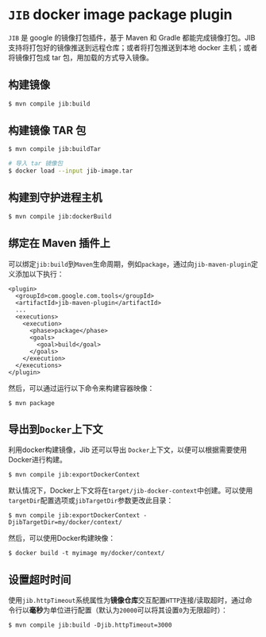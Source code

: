 # `JIB` docker image package plugin

`JIB` 是 google 的镜像打包插件，基于 Maven 和 Gradle 都能完成镜像打包。JIB 支持将打包好的镜像推送到远程仓库；或者将打包推送到本地 docker 主机；或者将镜像打包成 tar 包，用加载的方式导入镜像。

## 构建镜像

```sh
$ mvn compile jib:build
```

## 构建镜像 TAR 包

```sh
$ mvn compile jib:buildTar

# 导入 tar 镜像包
$ docker load --input jib-image.tar
```

## 构建到守护进程主机

```sh
$ mvn compile jib:dockerBuild
```

## 绑定在 Maven 插件上

可以绑定`jib:build`到`Maven`生命周期，例如`package`，通过向`jib-maven-plugin`定义添加以下执行：

```
<plugin>
  <groupId>com.google.com.tools</groupId>
  <artifactId>jib-maven-plugin</artifactId>
  ...
  <executions>
    <execution>
      <phase>package</phase>
      <goals>
        <goal>build</goal>
      </goals>
    </execution>
  </executions>
</plugin>
```

然后，可以通过运行以下命令来构建容器映像：

```
$ mvn package
```

## 导出到`Docker`上下文

利用docker构建镜像，Jib 还可以导出 `Docker`上下文，以便可以根据需要使用Docker进行构建。

```
$ mvn compile jib:exportDockerContext
```

默认情况下，Docker上下文将在`target/jib-docker-context`中创建。可以使用`targetDir`配置选项或`jibTargetDir`参数更改此目录：

```
$ mvn compile jib:exportDockerContext -DjibTargetDir=my/docker/context/
```

然后，可以使用Docker构建映像：

```
$ docker build -t myimage my/docker/context/
```

## 设置超时时间

使用`jib.httpTimeout`系统属性为**镜像仓库**交互配置`HTTP`连接/读取超时，通过命令行以**毫秒**为单位进行配置（默认为`20000`可以将其设置`0`为无限超时）：

```
$ mvn compile jib:build -Djib.httpTimeout=3000
```